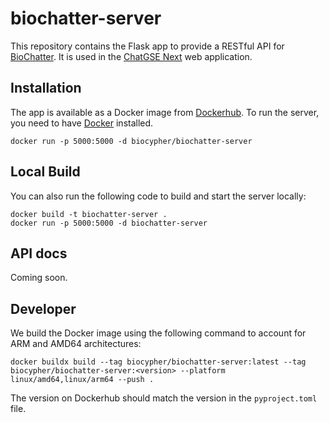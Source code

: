 # biochatter-server

This repository contains the Flask app to provide a RESTful API for
[BioChatter](https://github.com/biocypher/biochatter). It is used in the
[ChatGSE Next](https://github.com/biocypher/chatgse-next) web application.

## Installation

The app is available as a Docker image from
[Dockerhub](https://hub.docker.com/orgs/biocypher/repositories). To run the
server, you need to have [Docker](https://www.docker.com/) installed.

```console
docker run -p 5000:5000 -d biocypher/biochatter-server
```

## Local Build

You can also run the following code to build and start the server locally:

```console
docker build -t biochatter-server .
docker run -p 5000:5000 -d biochatter-server
```

## API docs

Coming soon.

## Developer

We build the Docker image using the following command to account for ARM and
AMD64 architectures:

```console
docker buildx build --tag biocypher/biochatter-server:latest --tag biocypher/biochatter-server:<version> --platform linux/amd64,linux/arm64 --push .
```

The version on Dockerhub should match the version in the `pyproject.toml` file.